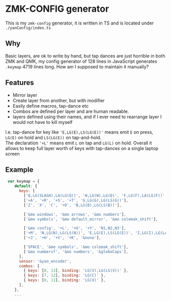# ZMK-CONFIG generator

This is my `zmk-config` generator, it is written in TS and is located under `./yanConfig/index.ts`

## Why

Basic layers, are ok to write by hand, but tap dances are just horrible in both ZMK and QMK, my config generator of 128 lines in JavaScript generates `.keymap`  4719 lines long. How am I supposed to maintain it manually?

## Features

- Mirror layer
- Create layer from another, but with modifier
- Easily define macros, tap-dance etc
- Combos are defined per layer and are human readable.
- layers defined using their names, and if I ever need to rearrange layer I would not have to kill myself

I.e. tap-dance for key like `'E,LG(E),LS(LG(E))'` means emit `E` on press, `LG(E)` on hold and `LS(LG(E))` on tap-and-hold.  
The declaration `'+L'` means emit `L` on tap and `LG(L)` on hold.
Overall it allows to keep full layer worth of keys with tap-dances on a single laptop screen

## Example

```javascript
 var keymap = {
    default: {
      keys: [
        ['Q,LG(SLASH),LA(LG(Q))', 'W,LG(W),LG(Q)', 'F,LG(F),LA(LG(F))', 'P,LG(P),LS(LG(P))', '&mo config'],
        ['+A', '+R', '+S', '+T', 'G,LG(G),LG(LS(G))'],
        ['Z', 'X', 'C', '+D', 'B,LG(B),LG(LS(B))'],

        ['&mo windows', '&mo arrows', '&mo numbers'],
        ['&mo symbols', '&mo default_mirror', '&mo colemak_shift'],

        ['&mo config', '+L', '+U', '+Y', 'N1,N2,N3'],
        ['+M', 'N,LG(N),LG(LS(N))', 'E,LG(E),LS(LG(E))', 'I,LG(I),LG(LA(I))', '+O'],
        ['+J', '+H', '+V', '+K', '&none'],

        ['SPACE', '&mo symbols', '&mo colemak_shift'],
        ['&mo numbersf', '&mo numbers', '&globeCaps'],
      ],
      sensor: '&yan_encoder',
      combos: [
        { keys: [8, 13], binding: 'LG(V),LG(LS(V))' },
        { keys: [7, 12], binding: 'LG(C)' },
        { keys: [6, 11], binding: 'LG(X)' },
      ],
    },
    ...
```